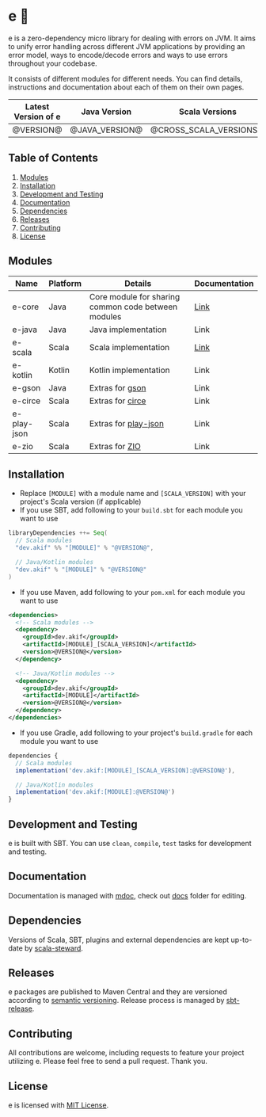 
[//]: # "This file is generated by [mdoc](https://scalameta.org/mdoc). Do not edit it directly as it will be overwritten. Instead edit corresponding file in docs folder."

# e 🐞

e is a zero-dependency micro library for dealing with errors on JVM. It aims to unify error handling across different JVM applications by providing an error model, ways to encode/decode errors and ways to use errors throughout your codebase.

It consists of different modules for different needs. You can find details, instructions and documentation about each of them on their own pages.

| Latest Version of e | Java Version          | Scala Versions          |
| ------------------- | --------------------- | ----------------------- |
| @VERSION@           | @JAVA_VERSION@        | @CROSS_SCALA_VERSIONS@  |

## Table of Contents

1. [Modules](#modules)
2. [Installation](#installation)
3. [Development and Testing](#development-and-testing)
4. [Documentation](#documentation)
5. [Dependencies](#dependencies)
6. [Releases](#releases)
7. [Contributing](#contributing)
8. [License](#license)

## Modules

| Name        | Platform | Details                                                            | Documentation             |
| ----------- | -------- | ------------------------------------------------------------------ | ------------------------- |
| e-core      | Java     | Core module for sharing common code between modules                | [Link](e-core/README.md)  |
| e-java      | Java     | Java implementation                                                | Link                      |
| e-scala     | Scala    | Scala implementation                                               | [Link](e-scala/README.md) |
| e-kotlin    | Kotlin   | Kotlin implementation                                              | Link                      |
| e-gson      | Java     | Extras for [gson](https://github.com/google/gson)                  | Link                      |
| e-circe     | Scala    | Extras for [circe](https://circe.github.io/circe)                  | Link                      |
| e-play-json | Scala    | Extras for [play-json](https://github.com/playframework/play-json) | Link                      |
| e-zio       | Scala    | Extras for [ZIO](https://zio.dev)                                  | Link                      |

## Installation

* Replace `[MODULE]` with a module name and `[SCALA_VERSION]` with your project's Scala version (if applicable)
* If you use SBT, add following to your `build.sbt` for each module you want to use
```scala
libraryDependencies ++= Seq(
  // Scala modules
  "dev.akif" %% "[MODULE]" % "@VERSION@",

  // Java/Kotlin modules
  "dev.akif" % "[MODULE]" % "@VERSION@"
)
```
* If you use Maven, add following to your `pom.xml` for each module you want to use
```xml
<dependencies>
  <!-- Scala modules -->
  <dependency>
    <groupId>dev.akif</groupId>
    <artifactId>[MODULE]_[SCALA_VERSION]</artifactId>
    <version>@VERSION@</version>
  </dependency>

  <!-- Java/Kotlin modules -->
  <dependency>
    <groupId>dev.akif</groupId>
    <artifactId>[MODULE]</artifactId>
    <version>@VERSION@</version>
  </dependency>
</dependencies>
```
* If you use Gradle, add following to your project's `build.gradle` for each module you want to use

```javascript
dependencies {
  // Scala modules
  implementation('dev.akif:[MODULE]_[SCALA_VERSION]:@VERSION@'),

  // Java/Kotlin modules
  implementation('dev.akif:[MODULE]:@VERSION@')
}
```

## Development and Testing

e is built with SBT. You can use `clean`, `compile`, `test` tasks for development and testing.

## Documentation

Documentation is managed with [mdoc](https://scalameta.org/mdoc), check out [docs](docs) folder for editing.

## Dependencies

Versions of Scala, SBT, plugins and external dependencies are kept up-to-date by [scala-steward](https://github.com/fthomas/scala-steward).

## Releases

e packages are published to Maven Central and they are versioned according to [semantic versioning](https://semver.org). Release process is managed by [sbt-release](https://github.com/sbt/sbt-release). 

## Contributing

All contributions are welcome, including requests to feature your project utilizing e. Please feel free to send a pull request. Thank you.

## License

e is licensed with [MIT License](LICENSE.md).
